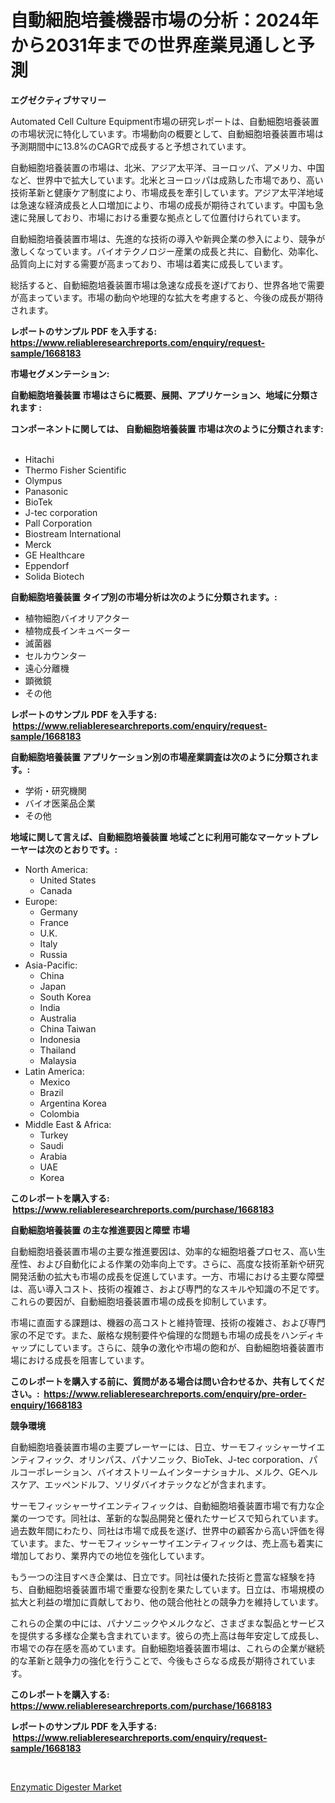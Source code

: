 <p><h1>自動細胞培養機器市場の分析：2024年から2031年までの世界産業見通しと予測</h1></p><p><strong>エグゼクティブサマリー</strong></p>
<p><p>Automated Cell Culture Equipment市場の研究レポートは、自動細胞培養装置の市場状況に特化しています。市場動向の概要として、自動細胞培養装置市場は予測期間中に13.8%のCAGRで成長すると予想されています。</p><p>自動細胞培養装置の市場は、北米、アジア太平洋、ヨーロッパ、アメリカ、中国など、世界中で拡大しています。北米とヨーロッパは成熟した市場であり、高い技術革新と健康ケア制度により、市場成長を牽引しています。アジア太平洋地域は急速な経済成長と人口増加により、市場の成長が期待されています。中国も急速に発展しており、市場における重要な拠点として位置付けられています。</p><p>自動細胞培養装置市場は、先進的な技術の導入や新興企業の参入により、競争が激しくなっています。バイオテクノロジー産業の成長と共に、自動化、効率化、品質向上に対する需要が高まっており、市場は着実に成長しています。</p><p>総括すると、自動細胞培養装置市場は急速な成長を遂げており、世界各地で需要が高まっています。市場の動向や地理的な拡大を考慮すると、今後の成長が期待されます。</p></p>
<p><strong>レポートのサンプル PDF を入手する: <a href="https://www.reliableresearchreports.com/enquiry/request-sample/1668183">https://www.reliableresearchreports.com/enquiry/request-sample/1668183</a></strong></p>
<p><strong>市場セグメンテーション:</strong></p>
<p><strong> 自動細胞培養装置 市場はさらに概要、展開、アプリケーション、地域に分類されます :</strong></p>
<p><strong>コンポーネントに関しては、 自動細胞培養装置 市場は次のように分類されます: &nbsp;</strong></p>
<p><ul><li>Hitachi</li><li>Thermo Fisher Scientific</li><li>Olympus</li><li>Panasonic</li><li>BioTek</li><li>J-tec corporation</li><li>Pall Corporation</li><li>Biostream International</li><li>Merck</li><li>GE Healthcare</li><li>Eppendorf</li><li>Solida Biotech</li></ul></p>
<p><strong> 自動細胞培養装置 タイプ別の市場分析は次のように分類されます。:</strong></p>
<p><ul><li>植物細胞バイオリアクター</li><li>植物成長インキュベーター</li><li>滅菌器</li><li>セルカウンター</li><li>遠心分離機</li><li>顕微鏡</li><li>その他</li></ul></p>
<p><strong>レポートのサンプル PDF を入手する: &nbsp;<a href="https://www.reliableresearchreports.com/enquiry/request-sample/1668183">https://www.reliableresearchreports.com/enquiry/request-sample/1668183</a></strong></p>
<p><strong> 自動細胞培養装置 アプリケーション別の市場産業調査は次のように分類されます。:</strong></p>
<p><ul><li>学術・研究機関</li><li>バイオ医薬品企業</li><li>その他</li></ul></p>
<p><strong>地域に関して言えば、自動細胞培養装置 地域ごとに利用可能なマーケットプレーヤーは次のとおりです。:</strong></p>
<p><ul>
    <li>
        North America:
        <ul>
            <li>United States</li>
            <li>Canada</li>
        </ul>
    </li>
    <li>
        Europe:
        <ul>
            <li>Germany</li>
            <li>France</li>
            <li>U.K.</li>
            <li>Italy</li>
            <li>Russia</li>
        </ul>
    </li>
    <li>
        Asia-Pacific:
        <ul>
            <li>China</li>
            <li>Japan</li>
            <li>South Korea</li>
            <li>India</li>
            <li>Australia</li>
            <li>China Taiwan</li>
            <li>Indonesia</li>
            <li>Thailand</li>
            <li>Malaysia</li>
        </ul>
    </li>
    <li>
        Latin America:
        <ul>
            <li>Mexico</li>
            <li>Brazil</li>
            <li>Argentina Korea</li>
            <li>Colombia</li>
        </ul>
    </li>
    <li>
        Middle East & Africa:
        <ul>
            <li>Turkey</li>
            <li>Saudi</li>
            <li>Arabia</li>
            <li>UAE</li>
            <li>Korea</li>
        </ul>
    </li>
    </ul></p>
<p><strong>このレポートを購入する: &nbsp;<a href="https://www.reliableresearchreports.com/purchase/1668183">https://www.reliableresearchreports.com/purchase/1668183</a></strong></p>
<p><strong>自動細胞培養装置 の主な推進要因と障壁 市場</strong></p>
<p><p>自動細胞培養装置市場の主要な推進要因は、効率的な細胞培養プロセス、高い生産性、および自動化による作業の効率向上です。さらに、高度な技術革新や研究開発活動の拡大も市場の成長を促進しています。一方、市場における主要な障壁は、高い導入コスト、技術の複雑さ、および専門的なスキルや知識の不足です。これらの要因が、自動細胞培養装置市場の成長を抑制しています。</p><p>市場に直面する課題は、機器の高コストと維持管理、技術の複雑さ、および専門家の不足です。また、厳格な規制要件や倫理的な問題も市場の成長をハンディキャップにしています。さらに、競争の激化や市場の飽和が、自動細胞培養装置市場における成長を阻害しています。</p></p>
<p><strong>このレポートを購入する前に、質問がある場合は問い合わせるか、共有してください。:&nbsp; <a href="https://www.reliableresearchreports.com/enquiry/pre-order-enquiry/1668183">https://www.reliableresearchreports.com/enquiry/pre-order-enquiry/1668183</a></strong></p>
<p><strong>競争環境</strong></p>
<p><p>自動細胞培養装置市場の主要プレーヤーには、日立、サーモフィッシャーサイエンティフィック、オリンパス、パナソニック、BioTek、J-tec corporation、パルコーポレーション、バイオストリームインターナショナル、メルク、GEヘルスケア、エッペンドルフ、ソリダバイオテックなどが含まれます。</p><p>サーモフィッシャーサイエンティフィックは、自動細胞培養装置市場で有力な企業の一つです。同社は、革新的な製品開発と優れたサービスで知られています。過去数年間にわたり、同社は市場で成長を遂げ、世界中の顧客から高い評価を得ています。また、サーモフィッシャーサイエンティフィックは、売上高も着実に増加しており、業界内での地位を強化しています。</p><p>もう一つの注目すべき企業は、日立です。同社は優れた技術と豊富な経験を持ち、自動細胞培養装置市場で重要な役割を果たしています。日立は、市場規模の拡大と利益の増加に貢献しており、他の競合他社との競争力を維持しています。</p><p>これらの企業の中には、パナソニックやメルクなど、さまざまな製品とサービスを提供する多様な企業も含まれています。彼らの売上高は毎年安定して成長し、市場での存在感を高めています。自動細胞培養装置市場は、これらの企業が継続的な革新と競争力の強化を行うことで、今後もさらなる成長が期待されています。</p></p>
<p><strong>このレポートを購入する: &nbsp; <a href="https://www.reliableresearchreports.com/purchase/1668183">https://www.reliableresearchreports.com/purchase/1668183</a></strong></p>
<p><strong>レポートのサンプル PDF を入手する: &nbsp;<a href="https://www.reliableresearchreports.com/enquiry/request-sample/1668183">https://www.reliableresearchreports.com/enquiry/request-sample/1668183</a></strong><strong></strong></p>
<p>&nbsp;</p>
<p><p><a href="https://bubble-tree-ea4.notion.site/Enzymatic-Digester-Market-Size-Growth-and-Forecast-from-2024-2031-8d7009ef1b604949bc6a3ce48b1d4953">Enzymatic Digester Market</a></p></p>